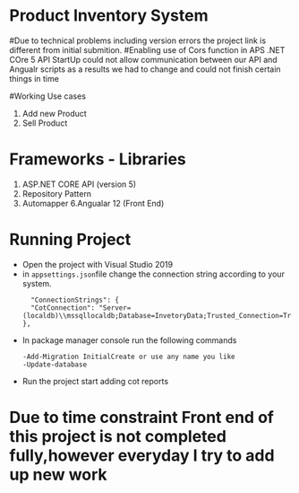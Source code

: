 # Product Inventory System
#Due to technical problems including version errors the project link is different from initial submition.
#Enabling use of Cors function in APS .NET COre 5 API StartUp could not allow communication between our API and Angualr scripts as a results we had to change and could not finish certain things in time


#Working Use cases
1. Add new Product
2. Sell Product
# Frameworks - Libraries

1. ASP.NET CORE API (version 5)
2. Repository Pattern
4. Automapper
6.Angualar 12 (Front End)

# Running Project

- Open the project with Visual Studio 2019
- in `appsettings.json`file change the connection string according to your system.
  ```
    "ConnectionStrings": {
    "CotConnection": "Server=(localdb)\\mssqllocaldb;Database=InvetoryData;Trusted_Connection=True;MultipleActiveResultSets=true"
  },
  ```
- In package manager console run the following commands 
    ```
	-Add-Migration InitialCreate or use any name you like
	-Update-database 
   ```
- Run the project start adding cot reports

#  Due to time constraint Front end of this project is not completed fully,however everyday I try to add up new work
